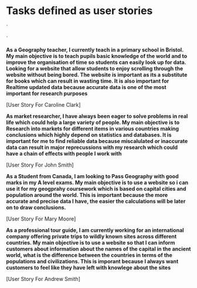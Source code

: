 # Tasks defined as user stories
`

`


**As a Geography teacher, I currently teach in a primary school in Bristol. My main objective is to teach pupils basic knowledge of the world 
and to improve the organisation of time so students can easily look up for data. Looking for a website that allow students to enjoy scrolling through the website without being bored. The website is important as its a substitute for books which can result in wasting time.
It is also important for Realtime updated data because accurate data is one of the most important for research purposes**

 [User Story For Caroline Clark]

**As market researcher, I have always been eager to solve problems in real life which could help a large variety of people. My main objective is to Research into markets for different items
in various countries making conclusions
which highly depend on statistics and
databases. It is important for me to find reliable data because miscalulated or inaccurate data can result in major reprecussions with my research which could have a chain of effects with people I work with**

[User Story For John Smith]

**As a Student from Canada, I am looking to Pass Geography with good marks in my A level exams. My main objective is to use a website so i can use it for my geogprahy coursework which is based on capital cities and population around the world. This is important because the more accurate and precise data I have, the easier the calculations will be later on to draw conclusions.** 

[User Story For Mary Moore]

**As a  professional tour guide, I am currently working for an international company offering private trips to wildly known sites across different countries. My main objective is to use a website so that I can inform customers about information about the
names of the capital in the ancient world,
what is the difference between the
countries in terms of the populations and
civilizations. This is imporant because I always want customers to feel like they have left with knowlege about the sites**

[User Story For Andrew Smith]
